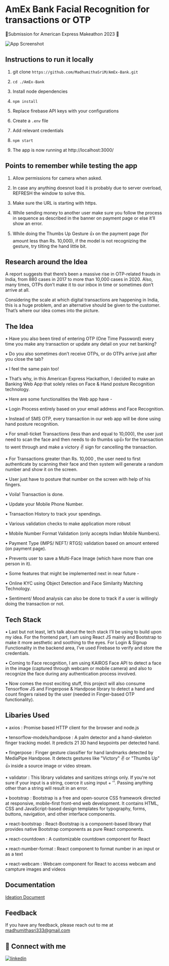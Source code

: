 
# AmEx Bank Facial Recognition for transactions or OTP

🌟Submission for American Express Makeathon 2023 🌟


![App Screenshot](https://upload.wikimedia.org/wikipedia/commons/thumb/f/fa/American_Express_logo_%282018%29.svg/1200px-American_Express_logo_%282018%29.svg.png)


## Instructions to run it locally

1. git clone `https://github.com/MadhumithaSriM/AmEx-Bank.git`

2. `cd ./AmEx-Bank`

3. Install node dependencies

4. `npm install`

5. Replace firebase API keys with your configurations

6. Create a `.env` file

7. Add relevant credentials 

8. `npm start`

9. The app is now running at http://localhost:3000/

## Points to remember while testing the app

1. Allow permissions for camera when asked.

2. In case any anything doesnot load it is probably due to server overload, REFRESH the window to solve this.

3. Make sure the URL is starting with https.

4. While sending money to another user make sure you follow the process in sequence as described in the banner on payment page or else it’ll show an error.

5. While doing the Thumbs Up Gesture 👍 on the payment page (for amount less than Rs. 10,000), if the model is not recognizing the gesture, try tilting the hand little bit.


## Research around the Idea

A report suggests that there’s been a massive rise in OTP-related frauds in India, from 880 cases in 2017 to more than 10,000 cases in 2020. Also, many times, OTPs don’t make it to our inbox in time or sometimes don’t arrive at all.

Considering the scale at which digital transactions are happening in India, this is a huge problem, and an alternative should be given to the customer. That’s where our idea comes into the picture.





## The Idea

• Have you also been tired of entering OTP (One Time Password) every time you make any transaction or update any detail on your net banking?

• Do you also sometimes don’t receive OTPs, or do OTPs arrive just after you close the tab?

• I feel the same pain too!

• That’s why, in this American Express Hackathon, I decided to make an Banking Web App that solely relies on Face & Hand posture Recognition technology.

• Here are some functionalities the Web app have -

• Login Process entirely based on your email address and Face Recognition.

• Instead of SMS OTP, every transaction in our web app will be done using hand posture recognition.

• For small-ticket Transactions (less than and equal to 10,000), the user just need to scan the face and then needs to do thumbs up👍 for the transaction to went through and make a victory ✌️ sign for cancelling the transaction.

• For Transactions greater than Rs. 10,000 , the user need to first authenticate by scanning their face and then system will generate a random number and show it on the screen. 

• User just have to posture that number on the screen with help of his fingers.

• Voila! Transaction is done.

• Update your Mobile Phone Number.

• Transaction History to track your spendings.

• Various validation checks to make application more robust

• Mobile Number Format Validation (only accepts Indian Mobile Numbers).

• Payment Type (IMPS/ NEFT/ RTGS) validation based on amount entered (on payment page).

• Prevents user to save a Multi-Face Image (which have more than one person in it).

• Some features that might be implemented next in near future -

• Online KYC using Object Detection and Face Similarity Matching Technology.

• Sentiment/ Mood analysis can also be done to track if a user is willingly doing the transaction or not.

## Tech Stack


• Last but not least, let’s talk about the tech stack I’ll be using to build upon my idea. For the frontend part, I am using React JS mainly and Bootstrap to make it more aesthetic and soothing to the eyes. For Login & Signup Functionality in the backend area, I’ve used Firebase to verify and store the credentials.

• Coming to Face recognition, I am using KAIROS Face API to detect a face in the image (captured through webcam or mobile camera) and also to recognize the face during any authentication process involved.

• Now comes the most exciting stuff, this project will also consume Tensorflow JS and Fingerpose & Handpose library to detect a hand and count fingers raised by the user (needed in Finger-based OTP functionality).



## Libaries Used


• axios : Promise based HTTP client for the browser and node.js

• tensorflow-models/handpose : A palm detector and a hand-skeleton finger tracking model. It predicts 21 3D hand keypoints per detected hand.

• fingerpose : Finger gesture classifier for hand landmarks detected by MediaPipe Handpose. It detects gestures like "Victory" ✌️ or "Thumbs Up" 👍 inside a source image or video stream.

• validator : This library validates and sanitizes strings only. If you're not sure if your input is a string, coerce it using input + ''. Passing anything other than a string will result in an error.

• bootstrap : Bootstrap is a free and open-source CSS framework directed at responsive, mobile-first front-end web development. It contains HTML, CSS and JavaScript-based design templates for typography, forms, buttons, navigation, and other interface components.

• react-bootstrap : React-Bootstrap is a component-based library that provides native Bootstrap components as pure React components.

• react-countdown : A customizable countdown component for React

• react-number-format : React component to format number in an input or as a text

• react-webcam : Webcam component for React to access webcam and campture images and videos



## Documentation

[Ideation Document](https://docs.google.com/document/d/1vjnRXz1xJc0t0TuXG265XJB6qwfX4Nt2IopFpPfGLL4/edit?usp=sharing)



## Feedback

If you have any feedback, please reach out to me at madhumithasri333@gmail.com



## 🔗 Connect with me

[![linkedin](https://img.shields.io/badge/linkedin-0A66C2?style=for-the-badge&logo=linkedin&logoColor=white)](https://www.linkedin.com/in/madhumitha-sri-m-9b0111210/)




